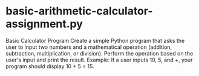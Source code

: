 # basic-arithmetic-calculator-assignment.py
Basic Calculator Program  Create a simple Python program that asks the user to input two numbers and a mathematical operation (addition, subtraction, multiplication, or division). Perform the operation based on the user's input and print the result. Example: If a user inputs 10, 5, and +, your program should display 10 + 5 = 15.
